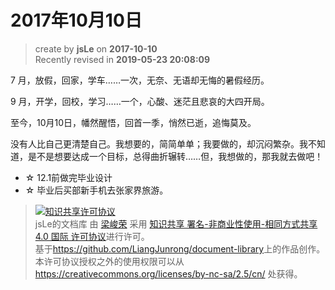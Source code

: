 2017年10月10日
===

> create by **jsLe** on **2017-10-10**  
> Recently revised in **2019-05-23 20:08:09**

7 月，放假，回家，学车……一次，无奈、无语却无悔的暑假经历。  

9 月，开学，回校，学习……一个，心酸、迷茫且悲哀的大四开局。  

至今，10月10日，幡然醒悟，回首一季，悄然已逝，追悔莫及。  

没有人比自己更清楚自己。我想要的，简简单单；我要做的，却沉闷繁杂。我不知道，是不是想要达成一个目标，总得曲折辗转……但，我想做的，那我就去做吧！  

* ☆ 12.1前做完毕业设计  
* ☆ 毕业后买部新手机去张家界旅游。  

> <a rel="license" href="http://creativecommons.org/licenses/by-nc-sa/4.0/"><img alt="知识共享许可协议" style="border-width:0" src="https://i.creativecommons.org/l/by-nc-sa/4.0/88x31.png" /></a><br /><span xmlns:dct="http://purl.org/dc/terms/" property="dct:title">jsLe的文档库</span> 由 <a xmlns:cc="http://creativecommons.org/ns#" href="https://github.com/LiangJunrong/document-library" property="cc:attributionName" rel="cc:attributionURL">梁峻荣</a> 采用 <a rel="license" href="http://creativecommons.org/licenses/by-nc-sa/4.0/">知识共享 署名-非商业性使用-相同方式共享 4.0 国际 许可协议</a>进行许可。<br />基于<a xmlns:dct="http://purl.org/dc/terms/" href="https://github.com/LiangJunrong/document-library" rel="dct:source">https://github.com/LiangJunrong/document-library</a>上的作品创作。<br />本许可协议授权之外的使用权限可以从 <a xmlns:cc="http://creativecommons.org/ns#" href="https://creativecommons.org/licenses/by-nc-sa/2.5/cn/" rel="cc:morePermissions">https://creativecommons.org/licenses/by-nc-sa/2.5/cn/</a> 处获得。